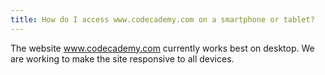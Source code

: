 ```yaml
---
title: How do I access www.codecademy.com on a smartphone or tablet?
---
```

The website www.codecademy.com currently works best on desktop. We are working to make the site responsive to all devices.

